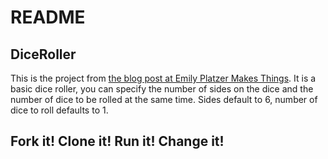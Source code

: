 # README

## DiceRoller

This is the project from [the blog post at Emily Platzer Makes Things](http://emily-platzer-makes-things.herokuapp.com/2014/04/20/basic-ruby-rspec.html). It is a basic dice roller, you can specify the number of sides on the dice and the number of dice to be rolled at the same time. Sides default to 6, number of dice to roll defaults to 1.

## Fork it! Clone it! Run it! Change it!